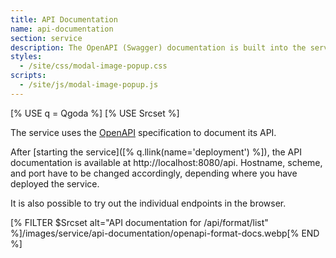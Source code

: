 ```yaml
---
title: API Documentation
name: api-documentation
section: service
description: The OpenAPI (Swagger) documentation is built into the server.
styles:
  - /site/css/modal-image-popup.css
scripts:
  - /site/js/modal-image-popup.js
---
```


<!--qgoda-no-xgettext-->

[% USE q = Qgoda %]
[% USE Srcset %]

<!--/qgoda-no-xgettext-->

The service uses the [OpenAPI](https://www.openapis.org/) specification to
document its API.

After [starting the service]([% q.llink(name='deployment') %]), the API
documentation is available at http://localhost:8080/api. Hostname, scheme,
and port have to be changed accordingly, depending where you have deployed
the service.

It is also possible to try out the individual endpoints in the browser.

[% FILTER $Srcset alt="API documentation for /api/format/list" %]/images/service/api-documentation/openapi-format-docs.webp[% END %]
